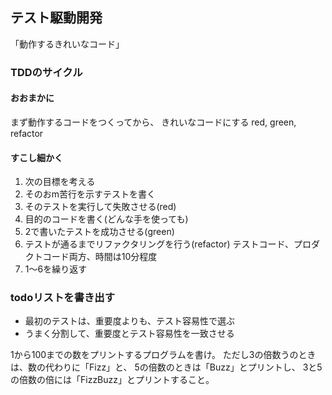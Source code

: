 ## テスト駆動開発
「動作するきれいなコード」

### TDDのサイクル
#### おおまかに
まず動作するコードをつくってから、 きれいなコードにする
red, green, refactor

#### すこし細かく
 1. 次の目標を考える
 2. そのおm苦行を示すテストを書く
 3. そのテストを実行して失敗させる(red)
 4. 目的のコードを書く(どんな手を使っても)
 5. 2で書いたテストを成功させる(green)
 6. テストが通るまでリファクタリングを行う(refactor) テストコード、プロダクトコード両方、時間は10分程度
 7. 1～6を繰り返す

### todoリストを書き出す
- 最初のテストは、重要度よりも、テスト容易性で選ぶ
- うまく分割して、重要度とテスト容易性を一致させる

1から100までの数をプリントするプログラムを書け。
ただし3の倍数うのときは、数の代わりに「Fizz」と、
5の倍数のときは「Buzz」とプリントし、
3と5の倍数の倍には「FizzBuzz」とプリントすること。

